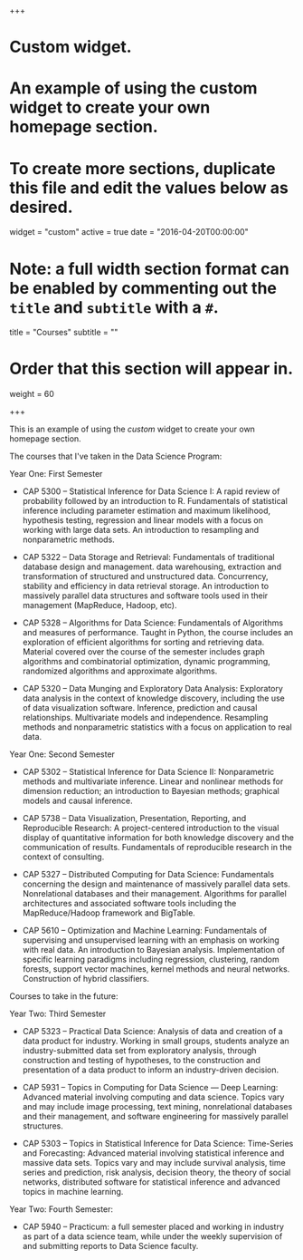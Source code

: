 +++
# Custom widget.
# An example of using the custom widget to create your own homepage section.
# To create more sections, duplicate this file and edit the values below as desired.
widget = "custom"
active = true
date = "2016-04-20T00:00:00"

# Note: a full width section format can be enabled by commenting out the `title` and `subtitle` with a `#`.
title = "Courses"
subtitle = ""

# Order that this section will appear in.
weight = 60

+++

This is an example of using the *custom* widget to create your own homepage section.

The courses that I've taken in the Data Science Program:

Year One: First Semester

- CAP 5300 – Statistical Inference for Data Science I: A rapid review of probability followed by an introduction to R. Fundamentals of statistical inference including parameter estimation and maximum likelihood, hypothesis testing, regression and linear models with a focus on working with large data sets. An introduction to resampling and nonparametric methods.

- CAP 5322 – Data Storage and Retrieval: Fundamentals of traditional database design and management. data warehousing, extraction and transformation of structured and unstructured data. Concurrency, stability and efficiency in data retrieval storage. An introduction to massively parallel data structures and software tools used in their management (MapReduce, Hadoop, etc).

- CAP 5328 – Algorithms for Data Science: Fundamentals of Algorithms and measures of performance. Taught in Python, the course includes an exploration of efficient algorithms for sorting and retrieving data. Material covered over the course of the semester includes graph algorithms and combinatorial optimization, dynamic programming, randomized algorithms and approximate algorithms.

- CAP 5320 – Data Munging and Exploratory Data Analysis: Exploratory data analysis in the context of knowledge discovery, including the use of data visualization software. Inference, prediction and causal relationships. Multivariate models and independence. Resampling methods and nonparametric statistics with a focus on application to real data.


Year One: Second Semester

- CAP 5302 – Statistical Inference for Data Science II: Nonparametric methods and multivariate inference. Linear and nonlinear methods for dimension reduction; an introduction to Bayesian methods; graphical models and causal inference.

- CAP 5738 – Data Visualization, Presentation, Reporting, and Reproducible Research: A project-centered introduction to the visual display of quantitative information for both knowledge discovery and the communication of results. Fundamentals of reproducible research in the context of consulting.

- CAP 5327 – Distributed Computing for Data Science: Fundamentals concerning the design and maintenance of massively parallel data sets. Nonrelational databases and their management. Algorithms for parallel architectures and associated software tools including the MapReduce/Hadoop framework and BigTable.

- CAP 5610 – Optimization and Machine Learning: Fundamentals of supervising and unsupervised learning with an emphasis on working with real data. An introduction to Bayesian analysis. Implementation of specific learning paradigms including regression, clustering, random forests, support vector machines, kernel methods and neural networks. Construction of hybrid classifiers.

Courses to take in the future: 

Year Two: Third Semester

- CAP 5323 – Practical Data Science: Analysis of data and creation of a data product for industry. Working in small groups, students analyze an industry-submitted data set from exploratory analysis, through construction and testing of hypotheses, to the construction and presentation of a data product to inform an industry-driven decision.

- CAP 5931 – Topics in Computing for Data Science — Deep Learning: Advanced material involving computing and data science. Topics vary and may include image processing, text mining, nonrelational databases and their management, and software engineering for massively parallel structures.

- CAP 5303 – Topics in Statistical Inference for Data Science: Time-Series and Forecasting: Advanced material involving statistical inference and massive data sets. Topics vary and may include survival analysis, time series and prediction, risk analysis, decision theory, the theory of social networks, distributed software for statistical inference and advanced topics in machine learning.

Year Two: Fourth Semester:

- CAP 5940 – Practicum: a full semester placed and working in industry as part of a data science team, while under the weekly supervision of and submitting reports to Data Science faculty.
